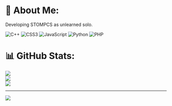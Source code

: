 # 💫 About Me:
Developing STOMPCS as unlearned solo.<br>

![C++](https://img.shields.io/badge/c++-%2300599C.svg?style=for-the-badge&logo=c%2B%2B&logoColor=white) ![CSS3](https://img.shields.io/badge/css3-%231572B6.svg?style=for-the-badge&logo=css3&logoColor=white) ![JavaScript](https://img.shields.io/badge/javascript-%23323330.svg?style=for-the-badge&logo=javascript&logoColor=%23F7DF1E) ![Python](https://img.shields.io/badge/python-3670A0?style=for-the-badge&logo=python&logoColor=ffdd54) ![PHP](https://img.shields.io/badge/php-%23777BB4.svg?style=for-the-badge&logo=php&logoColor=white)
# 📊 GitHub Stats:
![](https://github-readme-stats.vercel.app/api?username=woodenplastic&theme=dark&hide_border=false&include_all_commits=false&count_private=true)<br/>
![](https://github-readme-streak-stats.herokuapp.com/?user=woodenplastic&theme=dark&hide_border=false)<br/>
![](https://github-readme-stats.vercel.app/api/top-langs/?username=woodenplastic&theme=dark&hide_border=false&include_all_commits=false&count_private=true&layout=compact)

---
[![](https://visitcount.itsvg.in/api?id=woodenplastic&icon=0&color=0)](https://visitcount.itsvg.in)

<!-- Proudly created with GPRM ( https://gprm.itsvg.in ) -->
